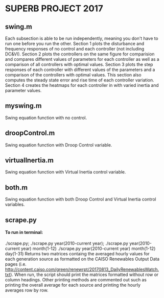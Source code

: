# SUPERB PROJECT 2017

## swing.m

Each subsection is able to be run independently, meaning you don't have to run one before you run the other. Section 1 plots the disturbance and frequency responses of no control and each controller (not including DC&VI). Section 2 plots the controllers on the same figure for comparision and compares different values of parameters for each controller as well as a comparison of all controllers with optimal values. Section 3 plots the step responses of each controller with different values of the parameters and a comparison of the controllers with optimal values. This section also computes the steady state error and rise time of each controller variation. Section 4 creates the heatmaps for each controller in with varied inertia and parameter values.

## myswing.m

Swing equation function with no control.


## droopControl.m

Swing equation function with Droop Control variable.


## virtualInertia.m

Swing equation function with Virtual Inertia control variable.


## both.m

Swing equation function with both Droop Control and Virtual Inertia control variables.


## scrape.py

#### To run in terminal:
./scrape.py;
./scrape.py year(2010-current year);
./scrape.py year(2010-current year) month(1-12)
./scrape.py year(2010-current year) month(1-12) day(1-31)
Returns two matrices containg the averaged hourly values for each generation source as formatted on the CAISO Renewables Output Data pages (i.e. http://content.caiso.com/green/renewrpt/20170813_DailyRenewablesWatch.txt). When run, the script should print the matrices formatted without row or column headings. Other printing methods are commented out such as printing the overall average for each source and printing the hourly averages row by row.

